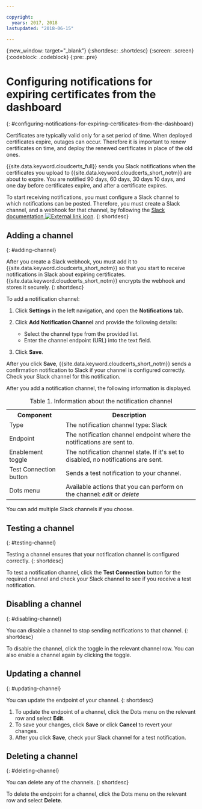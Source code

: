 ```yaml
---

copyright:
  years: 2017, 2018
lastupdated: "2018-06-15"

---
```

{:new_window: target="_blank"}
{:shortdesc: .shortdesc}
{:screen: .screen}
{:codeblock: .codeblock}
{:pre: .pre}

# Configuring notifications for expiring certificates from the dashboard
{: #configuring-notifications-for-expiring-certificates-from-the-dashboard}

Certificates are typically valid only for a set period of time. When deployed certificates expire, outages can occur. Therefore it is important to renew certificates on time, and deploy the renewed certificates in place of the old ones.

{{site.data.keyword.cloudcerts_full}} sends you Slack notifications when the certificates you upload to {{site.data.keyword.cloudcerts_short_notm}} are about to expire. You are notified 90 days, 60 days, 30 days 10 days, and one day before certificates expire, and after a certificate expires.

To start receiving notifications, you must configure a Slack channel to which notifications can be posted. Therefore, you must create a Slack channel, and a webhook for that channel, by following the [Slack documentation ![External link icon](../../icons/launch-glyph.svg "External link icon")](https://api.slack.com/incoming-webhooks).
{: shortdesc}


## Adding a channel
{: #adding-channel}

After you create a Slack webhook, you must add it to {{site.data.keyword.cloudcerts_short_notm}} so that you start to receive notifications in Slack about expiring certificates. {{site.data.keyword.cloudcerts_short_notm}} encrypts the webhook and stores it securely.
{: shortdesc}

To add a notification channel:

1. Click **Settings** in the left navigation, and open the **Notifications** tab.
2. Click **Add Notification Channel** and provide the following details:

   * Select the channel type from the provided list.
   * Enter the channel endpoint (URL) into the text field.

3. Click **Save**.

After you click **Save**, {{site.data.keyword.cloudcerts_short_notm}} sends a confirmation notification to Slack if your channel is configured correctly. Check your Slack channel for this notification.

After you add a notification channel, the following information is displayed.

<table>
<caption> Table 1. Information about the notification channel </caption>
  <tr>
    <th> Component </th>
    <th> Description </th>
  </tr>
  <tr>
    <td>Type</td>
    <td>The notification channel type: Slack</td>
  </tr>
  <tr>
    <td>Endpoint</td>
    <td>The notification channel endpoint where the notifications are sent to.</td>
  </tr>
  <tr>
    <td>Enablement toggle</td>
    <td>The notification channel state. If it's set to disabled, no notifications are sent.</td>
  </tr>
  <tr>
    <td>Test Connection button</td>
    <td>Sends a test notification to your channel.</td>
  </tr>
    <tr>
      <td>Dots menu</td>
      <td>Available actions that you can perform on the channel: <i>edit</i> or <i>delete</i></td>
    </tr>
</table>

You can add multiple Slack channels if you choose.


## Testing a channel
{: #testing-channel}

Testing a channel ensures that your notification channel is configured correctly.
{: shortdesc}

To test a notification channel, click the **Test Connection** button for the required channel and check your Slack channel to see if you receive a test notification.


## Disabling a channel
{: #disabling-channel}

You can disable a channel to stop sending notifications to that channel.
{: shortdesc}

To disable the channel, click the toggle in the relevant channel row. You can also enable a channel again by clicking the toggle.


## Updating a channel
{: #updating-channel}

You can update the endpoint of your channel.
{: shortdesc}

1. To update the endpoint of a channel, click the Dots menu on the relevant row and select **Edit**.
2. To save your changes, click **Save** or click **Cancel** to revert your changes.
3. After you click **Save**, check your Slack channel for a test notification.


## Deleting a channel
{: #deleting-channel}

You can delete any of the channels.
{: shortdesc}

To delete the endpoint for a channel, click the Dots menu on the relevant row and select **Delete**.
